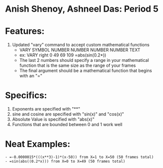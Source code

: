 # Anish Shenoy, Ashneel Das: Period 5

# Features:
1) Updated "vary" command to accept custom mathematical functions
    - VARY SYMBOL NUMBER NUMBER NUMBER NUMBER TEXT
    - ex: VARY right 0 49 69 109 =abs(sin(0.2*))
    - The last 2 numbers should specify a range in your mathematical function that is the same size as the range of your frames
    - The final argument should be a mathematical function that begins with an "="

# Specifics:
1) Exponents are specified with "**"
2) sine and cosine are specified with "sin(x)" and "cos(x)"
3) Absolute Value is specified with "abs(x)"
4) Functions that are bounded between 0 and 1 work well

# Neat Examples:
    - =-0.0000015*(((x**3)-1)*(x-50)) from X=1 to X=50 (50 frames total)
    - =sin(abs((0.2*x))) from X=0 to X=49 (50 frames total)
